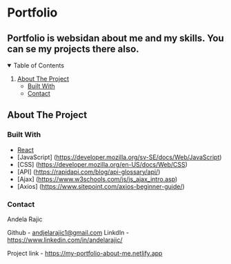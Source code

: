 Portfolio
======


## Portfolio is websidan about me and my skills. You can se my projects there also.


<details open="open">
  <summary>Table of Contents</summary>
  <ol>
    <li>
      <a href="#about-the-project">About The Project</a>
      <ul>
        <li><a href="#built-with">Built With</a></li>
        <li><a href="contact">Contact</a></li>
      </ul>
    </li>
  </ol>
</details>


## About The Project
















### Built With

* [React](https://reactjs.org/)
* [JavaScript] (https://developer.mozilla.org/sv-SE/docs/Web/JavaScript)
* [CSS] (https://developer.mozilla.org/en-US/docs/Web/CSS)
* [API] (https://rapidapi.com/blog/api-glossary/api/)
* [Ajax] (https://www.w3schools.com/js/js_ajax_intro.asp)
* [Axios] (https://www.sitepoint.com/axios-beginner-guide/)

### Contact

Andela Rajic 

Github - andjelarajic1@gmail.com
LinkdIn - https://www.linkedin.com/in/andelarajic/

Project link - https://my-portfolio-about-me.netlify.app